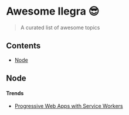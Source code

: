# Awesome Ilegra :sunglasses: 
> A curated list of awesome topics


## Contents

- [Node](#node)

## Node

#### Trends

- [Progressive Web Apps with Service Workers](http://blog.booking.com/progressive-web-apps-with-service-workers.html)
